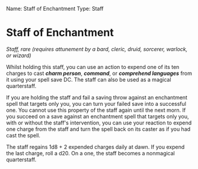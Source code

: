 Name: Staff of Enchantment
Type: Staff

# Staff of Enchantment
_Staff, rare (requires attunement by a bard, cleric, druid, sorcerer, warlock, or wizard)_

Whilst holding this staff, you can use an action to expend one of its ten charges to cast **_charm person_**, **_command_**, or **_comprehend languages_** from it using your spell save DC. The staff can also be used as a magical quarterstaff.

If you are holding the staff and fail a saving throw against an enchantment spell that targets only you, you can turn your failed save into a successful one. You cannot use this property of the staff again until the next morn. If you succeed on a save against an enchantment spell that targets only you, with or without the staff's intervention, you can use your reaction to expend one charge from the staff and turn the spell back on its caster as if you had cast the spell.

The staff regains 1d8 + 2 expended charges daily at dawn. If you expend the last charge, roll a d20. On a one, the staff becomes a nonmagical quarterstaff.